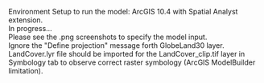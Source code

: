 Environment Setup to run the model: ArcGIS 10.4 with Spatial Analyst extension.  
In progress...  
Please see the .png screenshots to specify the model input.  
Ignore the "Define projection" message forth GlobeLand30 layer. 
LandCover.lyr file should be imported for the LandCover_clip.tif layer in Symbology tab to observe correct raster symbology (ArcGIS ModelBuilder limitation). 
